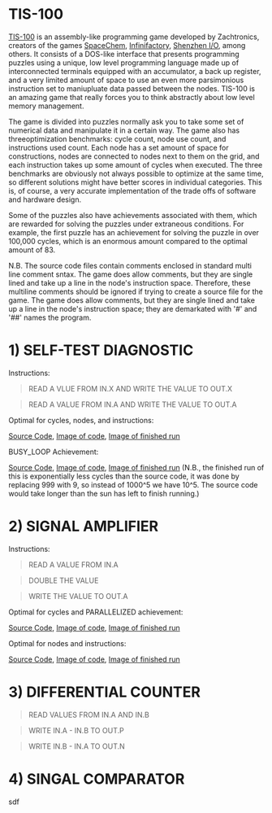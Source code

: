 # TIS-100
[TIS-100](http://www.zachtronics.com/tis-100/) is an assembly-like programming game developed by Zachtronics, creators of the games [SpaceChem](http://www.zachtronics.com/spacechem/), [Infinifactory](http://www.zachtronics.com/infinifactory/), [Shenzhen I/O](http://www.zachtronics.com/shenzhen-io/), among others. It consists of a DOS-like interface that presents programming puzzles using a unique, low level programming language made up of interconnected terminals equipped with an accumulator, a back up register, and a very limited amount of space to use an even more parsimonious instruction set to maniupluate data passed between the nodes. TIS-100 is an amazing game that really forces you to think abstractly about low level memory management. 

The game is divided into puzzles normally ask you to take some set of numerical data and manipulate it in a certain way. The game also has threeoptimization benchmarks: cycle count, node use count, and instructions used count. Each node has a set amount of space for constructions, nodes are connected to nodes next to them on the grid, and each instruction takes up some amount of cycles when executed. The three benchmarks are obviously not always possible to optimize at the same time, so different solutions might have better scores in individual categories. This is, of course, a very accurate implementation of the trade offs of software and hardware design.

Some of the puzzles also have achievements associated with them, which are rewarded for solving the puzzles under extraneous conditions. For example, the first puzzle has an achievement for solving the puzzle in over 100,000 cycles, which is an enormous amount compared to the optimal amount of 83. 

N.B. The source code files contain comments enclosed in standard multi line comment sntax. The game does allow comments, but they are single lined and take up a line in the node's instruction space. Therefore, these multiline comments should be ignored if trying to create a source file for the game. The game does allow comments, but they are single lined and take up a line in the node's instruction space; they are demarkated with '#' and '##' names the program.

# 1) SELF-TEST DIAGNOSTIC 

Instructions:

>READ A VLUE FROM IN.X AND WRITE THE VALUE TO OUT.X

>READ A VALUE FROM IN.A AND WRITE THE VALUE TO OUT.A

Optimal for cycles, nodes, and instructions:

[Source Code](https://github.com/KripkesBeard/TIS-100-stuff/blob/master/SELF-TEST%20DIAGNOSTIC/Optimal), [Image of code](https://imgur.com/NCmY4t5), [Image of finished run]()

BUSY_LOOP Achievement:

[Source Code](https://github.com/KripkesBeard/TIS-100-stuff/blob/master/SELF-TEST%20DIAGNOSTIC/BUSY_LOOP), [Image of code](https://imgur.com/dZpfDnX), [Image of finished run]() (N.B., the finished run of this is exponentially less cycles than the source code, it was done by replacing 999 with 9, so instead of 1000^5 we have 10^5. The source code would take longer than the sun has left to finish running.)

# 2) SIGNAL AMPLIFIER

Instructions:

>READ A VALUE FROM IN.A

>DOUBLE THE VALUE

>WRITE THE VALUE TO OUT.A

Optimal for cycles and PARALLELIZED achievement:

[Source Code](https://github.com/KripkesBeard/TIS-100/blob/master/SIGNAL%20AMPLIFIER/PARALLELIZE), [Image of code](https://imgur.com/cQF8CHV), [Image of finished run](https://imgur.com/l6M5gKE)

Optimal for nodes and instructions:

[Source Code](https://github.com/KripkesBeard/TIS-100/blob/master/SIGNAL%20AMPLIFIER/Optimal%20Node%20Instruction), [Image of code](https://imgur.com/r1rRNUT), [Image of finished run](https://imgur.com/BEmUbvf)

# 3) DIFFERENTIAL COUNTER

>READ VALUES FROM IN.A AND IN.B

>WRITE IN.A - IN.B TO OUT.P

>WRITE IN.B - IN.A TO OUT.N



# 4) SINGAL COMPARATOR

sdf





